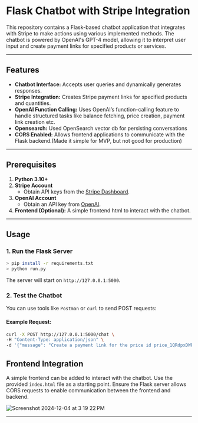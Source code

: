 # Flask Chatbot with Stripe Integration

This repository contains a Flask-based chatbot application that integrates with Stripe to make actions using various implemented methods. The chatbot is powered by OpenAI's GPT-4 model, allowing it to interpret user input and create payment links for specified products or services.

---

## Features

- **Chatbot Interface:** Accepts user queries and dynamically generates responses.
- **Stripe Integration:** Creates Stripe payment links for specified products and quantities.
- **OpenAI Function Calling:** Uses OpenAI’s function-calling feature to handle structured tasks like balance fetching, price creation, payment link creation etc.
- **Opensearch:** Used OpenSearch vector db for persisting conversations
- **CORS Enabled:** Allows frontend applications to communicate with the Flask backend.(Made it simple for MVP, but not good for production)

---

## Prerequisites

1. **Python 3.10+**
2. **Stripe Account**
   - Obtain API keys from the [Stripe Dashboard](https://dashboard.stripe.com/apikeys).
3. **OpenAI Account**
   - Obtain an API key from [OpenAI](https://platform.openai.com/signup/).
4. **Frontend (Optional):** A simple frontend html to interact with the chatbot.

---

## Usage

### 1. Run the Flask Server
```bash
> pip install -r requirements.txt
> python run.py
```

The server will start on `http://127.0.0.1:5000`.

### 2. Test the Chatbot
You can use tools like `Postman` or `curl` to send POST requests:

#### Example Request:
```bash
curl -X POST http://127.0.0.1:5000/chat \
-H "Content-Type: application/json" \
-d '{"message": "Create a payment link for the price id price_1QRdpxDWP6cwTy3QAV6IGeD6 and quantity 1"}'
```

## Frontend Integration

A simple frontend can be added to interact with the chatbot. Use the provided `index.html` file as a starting point. Ensure the Flask server allows CORS requests to enable communication between the frontend and backend.

![Screenshot 2024-12-04 at 3 19 22 PM](https://github.com/user-attachments/assets/518886bb-3426-40c7-b9a4-184f52419240)

---
